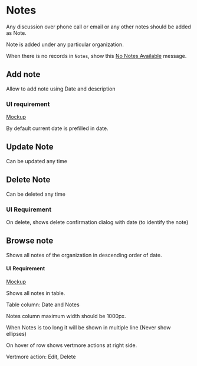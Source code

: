 # Notes

Any discussion over phone call or email or any other notes should be added as Note.

Note is added under any particular organization. 

When there is no records in `Notes`, show this [No Notes Available](https://gallery.io/projects/MCHbtQVoQ2HCZfBS-vT-eRyP/files/MCEJu8Y2hyDSceve2NxdcO9qVXgfu8e58j8) message.

## Add note

Allow to add note using Date and description

### UI requirement

[Mockup](https://gallery.io/projects/MCHbtQVoQ2HCZfBS-vT-eRyP/files/MCEJu8Y2hyDScdED-veEGu_zNVkkOGXnB2U)

By default current date is prefilled in date.

## Update Note

Can be updated any time

## Delete Note

Can be deleted any time

### UI Requirement

On delete, shows delete confirmation dialog with date (to identify the note)

## Browse note

Shows all notes of the organization in descending order of date.

#### UI Requirement

[Mockup](https://gallery.io/projects/MCHbtQVoQ2HCZfBS-vT-eRyP/files/MCEJu8Y2hyDScYyLrElgPZTpC9LN2YizCC4)

Shows all notes in table.

Table column: Date and Notes

Notes column maximum width should be 1000px.

When Notes is too long it will be shown in multiple line (Never show ellipses)

On hover of row shows vertmore actions at right side. 

Vertmore action: Edit, Delete

